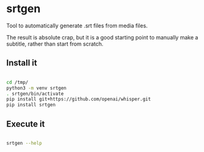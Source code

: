 srtgen
======

Tool to automatically generate .srt files from media files.

The result is absolute crap, but it is a good starting point to manually make a subtitle, rather than start from scratch.

Install it
----------

```bash

cd /tmp/
python3 -m venv srtgen
. srtgen/bin/activate
pip install git+https://github.com/openai/whisper.git
pip install srtgen
```

Execute it
----------

```bash

srtgen --help
```

